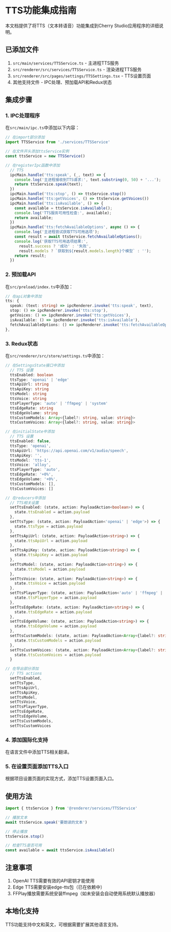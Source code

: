 # TTS功能集成指南

本文档提供了将TTS（文本转语音）功能集成到Cherry Studio应用程序的详细说明。

## 已添加文件

1. `src/main/services/TTSService.ts` - 主进程TTS服务
2. `src/renderer/src/services/TTSService.ts` - 渲染进程TTS服务
3. `src/renderer/src/pages/settings/TTSSettings.tsx` - TTS设置页面
4. 其他支持文件 - IPC处理、预加载API和Redux状态

## 集成步骤

### 1. IPC处理程序

在`src/main/ipc.ts`中添加以下内容：

```typescript
// 在import部分添加
import TTSService from './services/TTSService'

// 在文件开头添加ttsService实例
const ttsService = new TTSService()

// 在registerIpc函数中添加
  // TTS
  ipcMain.handle('tts:speak', (_, text) => {
    console.log('主进程接收到TTS请求:', text.substring(0, 50) + '...');
    return ttsService.speak(text);
  })
  ipcMain.handle('tts:stop', () => ttsService.stop())
  ipcMain.handle('tts:getVoices', () => ttsService.getVoices())
  ipcMain.handle('tts:isAvailable', () => {
    const available = ttsService.isAvailable();
    console.log('TTS服务可用性检查:', available);
    return available;
  })
  ipcMain.handle('tts:fetchAvailableOptions', async () => {
    console.log('主进程尝试获取TTS可用选项');
    const result = await ttsService.fetchAvailableOptions();
    console.log('获取TTS可用选项结果:', 
      result.success ? '成功' : '失败', 
      result.models ? `获取到${result.models.length}个模型` : '');
    return result;
  })
```

### 2. 预加载API

在`src/preload/index.ts`中添加：

```typescript
// 在api对象中添加
tts: {
  speak: (text: string) => ipcRenderer.invoke('tts:speak', text),
  stop: () => ipcRenderer.invoke('tts:stop'),
  getVoices: () => ipcRenderer.invoke('tts:getVoices'),
  isAvailable: () => ipcRenderer.invoke('tts:isAvailable'),
  fetchAvailableOptions: () => ipcRenderer.invoke('tts:fetchAvailableOptions')
},
```

### 3. Redux状态

在`src/renderer/src/store/settings.ts`中添加：

```typescript
// 在SettingsState接口中添加
  // TTS 设置
  ttsEnabled: boolean
  ttsType: 'openai' | 'edge'  
  ttsApiUrl: string
  ttsApiKey: string
  ttsModel: string
  ttsVoice: string
  ttsPlayerType: 'auto' | 'ffmpeg' | 'system'
  ttsEdgeRate: string
  ttsEdgeVolume: string
  ttsCustomModels: Array<{label?: string, value: string}>
  ttsCustomVoices: Array<{label?: string, value: string}>
```

```typescript
// 在initialState中添加
  // TTS 设置
  ttsEnabled: false, 
  ttsType: 'openai',
  ttsApiUrl: 'https://api.openai.com/v1/audio/speech',
  ttsApiKey: '',
  ttsModel: 'tts-1',
  ttsVoice: 'alloy',
  ttsPlayerType: 'auto',
  ttsEdgeRate: '+0%',
  ttsEdgeVolume: '+0%',
  ttsCustomModels: [],
  ttsCustomVoices: []
```

```typescript
// 在reducers中添加
  // TTS相关设置
  setTtsEnabled: (state, action: PayloadAction<boolean>) => {
    state.ttsEnabled = action.payload
  },
  setTtsType: (state, action: PayloadAction<'openai' | 'edge'>) => {
    state.ttsType = action.payload
  },
  setTtsApiUrl: (state, action: PayloadAction<string>) => {
    state.ttsApiUrl = action.payload
  },
  setTtsApiKey: (state, action: PayloadAction<string>) => {
    state.ttsApiKey = action.payload
  },
  setTtsModel: (state, action: PayloadAction<string>) => {
    state.ttsModel = action.payload
  },
  setTtsVoice: (state, action: PayloadAction<string>) => {
    state.ttsVoice = action.payload
  },
  setTtsPlayerType: (state, action: PayloadAction<'auto' | 'ffmpeg' | 'system'>) => {
    state.ttsPlayerType = action.payload
  },
  setTtsEdgeRate: (state, action: PayloadAction<string>) => {
    state.ttsEdgeRate = action.payload
  },
  setTtsEdgeVolume: (state, action: PayloadAction<string>) => {
    state.ttsEdgeVolume = action.payload
  },
  setTtsCustomModels: (state, action: PayloadAction<Array<{label?: string, value: string}>>) => {
    state.ttsCustomModels = action.payload
  },
  setTtsCustomVoices: (state, action: PayloadAction<Array<{label?: string, value: string}>>) => {
    state.ttsCustomVoices = action.payload
  }
```

```typescript
// 在导出部分添加
  // TTS actions
  setTtsEnabled,
  setTtsType,
  setTtsApiUrl,
  setTtsApiKey,
  setTtsModel,
  setTtsVoice,
  setTtsPlayerType,
  setTtsEdgeRate,
  setTtsEdgeVolume,
  setTtsCustomModels,
  setTtsCustomVoices
```

### 4. 添加国际化支持

在语言文件中添加TTS相关翻译。

### 5. 在设置页面添加TTS入口

根据项目设置页面的实现方式，添加TTS设置页面入口。

## 使用方法

```typescript
import { ttsService } from '@renderer/services/TTSService'

// 播放文本
await ttsService.speak('要朗读的文本')

// 停止播放
ttsService.stop()

// 检查TTS是否可用
const available = await ttsService.isAvailable()
```

## 注意事项

1. OpenAI TTS需要有效的API密钥才能使用
2. Edge TTS需要安装edge-tts包（已在依赖中）
3. FFPlay播放需要系统安装ffmpeg（如未安装会自动使用系统默认播放器）

## 本地化支持

TTS功能支持中文和英文，可根据需要扩展其他语言支持。
